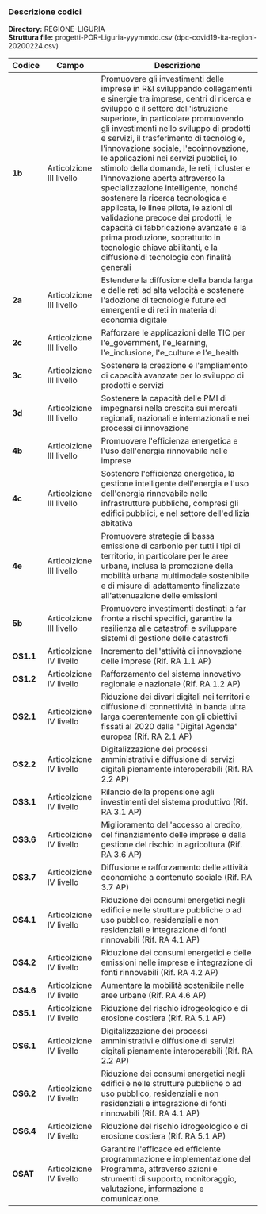 ### Descrizione codici

**Directory:**  REGIONE-LIGURIA<br>
**Struttura file:** progetti-POR-Liguria-yyymmdd.csv (dpc-covid19-ita-regioni-20200224.csv)<br>

| Codice                  |Campo| Descrizione                       |
|-------------------------|----- |-----------------------------------|
**1b** | Articolzione III livello | Promuovere gli investimenti delle imprese in R&I sviluppando collegamenti e sinergie tra imprese, centri di ricerca e sviluppo e il settore dell'istruzione superiore, in particolare promuovendo gli investimenti nello sviluppo di prodotti e servizi, il trasferimento di tecnologie, l'innovazione sociale, l'ecoinnovazione, le applicazioni nei servizi pubblici, lo stimolo della domanda, le reti, i cluster e l'innovazione aperta attraverso la specializzazione intelligente, nonché sostenere la ricerca tecnologica e applicata, le linee pilota, le azioni di validazione precoce dei prodotti, le capacità di fabbricazione avanzate e la prima produzione, soprattutto in tecnologie chiave abilitanti, e la diffusione di tecnologie con finalità generali |
**2a** | Articolzione III livello | Estendere la diffusione della banda larga e delle reti ad alta velocità e sostenere l'adozione di tecnologie future ed emergenti e di reti in materia di economia digitale |
**2c** | Articolzione III livello | Rafforzare le applicazioni delle TIC per l'e_government, l'e_learning, l'e_inclusione, l'e_culture e l'e_health |
**3c** | Articolzione III livello | Sostenere la creazione e l'ampliamento di capacità avanzate per lo sviluppo di prodotti e servizi |
**3d** | Articolzione III livello | Sostenere la capacità delle PMI di impegnarsi nella crescita sui mercati regionali, nazionali e internazionali e nei processi di innovazione |
**4b** | Articolzione III livello | Promuovere l'efficienza energetica e l'uso dell'energia rinnovabile nelle imprese
**4c** | Articolzione III livello | Sostenere l'efficienza energetica, la gestione intelligente dell'energia e l'uso dell'energia rinnovabile nelle infrastrutture pubbliche, compresi gli edifici pubblici, e nel settore dell'edilizia abitativa |
**4e** | Articolzione III livello | Promuovere strategie di bassa emissione di carbonio per tutti i tipi di territorio, in particolare per le aree urbane, inclusa la promozione della mobilità urbana multimodale sostenibile e di misure di adattamento finalizzate all'attenuazione delle emissioni |
**5b** | Articolzione III livello | Promuovere investimenti destinati a far fronte a rischi specifici, garantire la resilienza alle catastrofi e sviluppare sistemi di gestione delle catastrofi |
**OS1.1**|Articolzione IV livello | Incremento dell'attività di innovazione delle imprese (Rif. RA 1.1 AP)|
**OS1.2**|Articolzione IV livello |Rafforzamento del sistema innovativo regionale e nazionale (Rif. RA 1.2 AP)|
**OS2.1**|Articolzione IV livello |Riduzione dei divari digitali nei territori e diffusione di connettività in banda ultra larga coerentemente con gli obiettivi fissati al 2020 dalla "Digital Agenda" europea (Rif. RA 2.1 AP)|
**OS2.2**|Articolzione IV livello |Digitalizzazione dei processi amministrativi e diffusione di servizi digitali pienamente interoperabili (Rif. RA 2.2 AP)|
**OS3.1**|Articolzione IV livello |Rilancio della propensione agli investimenti del sistema produttivo (Rif. RA 3.1 AP)|
**OS3.6**|Articolzione IV livello |Miglioramento dell'accesso al credito, del finanziamento delle imprese e della gestione del rischio in agricoltura (Rif. RA 3.6 AP)|
**OS3.7**|Articolzione IV livello |Diffusione e rafforzamento delle attività economiche a contenuto sociale (Rif. RA 3.7 AP)|
**OS4.1**|Articolzione IV livello |Riduzione dei consumi energetici negli edifici e nelle strutture pubbliche o ad uso pubblico, residenziali e non residenziali e integrazione di fonti rinnovabili (Rif. RA 4.1 AP)|
**OS4.2**|Articolzione IV livello |Riduzione dei consumi energetici e delle emissioni nelle imprese e integrazione di fonti rinnovabili (Rif. RA 4.2 AP)|
**OS4.6**|Articolzione IV livello |Aumentare la mobilità sostenibile nelle aree urbane (Rif. RA 4.6 AP)|
**OS5.1**|Articolzione IV livello |Riduzione del rischio idrogeologico e di erosione costiera (Rif. RA 5.1 AP)|
**OS6.1**|Articolzione IV livello |Digitalizzazione dei processi amministrativi e diffusione di servizi digitali pienamente interoperabili (Rif. RA 2.2 AP)|
**OS6.2**|Articolzione IV livello |Riduzione dei consumi energetici negli edifici e nelle strutture pubbliche o ad uso pubblico, residenziali e non residenziali e integrazione di fonti rinnovabili (Rif. RA 4.1 AP)|
**OS6.4**|Articolzione IV livello |Riduzione del rischio idrogeologico e di erosione costiera (Rif. RA 5.1 AP)
**OSAT**|Articolzione IV livello |Garantire l'efficace ed efficiente programmazione e implementazione del Programma, attraverso azioni e strumenti di supporto, monitoraggio, valutazione, informazione e comunicazione.|



